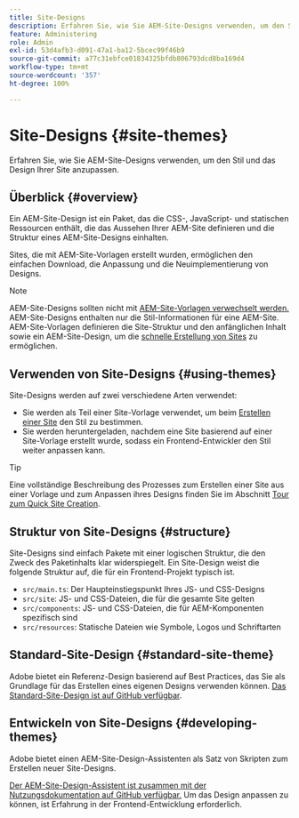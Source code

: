 ```yaml
---
title: Site-Designs
description: Erfahren Sie, wie Sie AEM-Site-Designs verwenden, um den Stil und das Design Ihrer Site anzupassen.
feature: Administering
role: Admin
exl-id: 53d4afb3-d091-47a1-ba12-5bcec99f46b9
source-git-commit: a77c31ebfce01834325bfdb806793dcd8ba169d4
workflow-type: tm+mt
source-wordcount: '357'
ht-degree: 100%

---
```


# Site-Designs {#site-themes}

Erfahren Sie, wie Sie AEM-Site-Designs verwenden, um den Stil und das Design Ihrer Site anzupassen.

## Überblick {#overview}

Ein AEM-Site-Design ist ein Paket, das die CSS-, JavaScript- und statischen Ressourcen enthält, die das Aussehen Ihrer AEM-Site definieren und die Struktur eines AEM-Site-Designs einhalten.

Sites, die mit AEM-Site-Vorlagen erstellt wurden, ermöglichen den einfachen Download, die Anpassung und die Neuimplementierung von Designs.

>[!NOTE]
>
>AEM-Site-Designs sollten nicht mit [AEM-Site-Vorlagen verwechselt werden.](site-templates.md) AEM-Site-Designs enthalten nur die Stil-Informationen für eine AEM-Site. AEM-Site-Vorlagen definieren die Site-Struktur und den anfänglichen Inhalt sowie ein AEM-Site-Design, um die [schnelle Erstellung von Sites](create-site.md) zu ermöglichen.

## Verwenden von Site-Designs {#using-themes}

Site-Designs werden auf zwei verschiedene Arten verwendet:

* Sie werden als Teil einer Site-Vorlage verwendet, um beim [Erstellen einer Site](create-site.md) den Stil zu bestimmen.
* Sie werden heruntergeladen, nachdem eine Site basierend auf einer Site-Vorlage erstellt wurde, sodass ein Frontend-Entwickler den Stil weiter anpassen kann.

>[!TIP]
>
>Eine vollständige Beschreibung des Prozesses zum Erstellen einer Site aus einer Vorlage und zum Anpassen ihres Designs finden Sie im Abschnitt [Tour zum Quick Site Creation](/help/journey-sites/quick-site/overview.md).

## Struktur von Site-Designs {#structure}

Site-Designs sind einfach Pakete mit einer logischen Struktur, die den Zweck des Paketinhalts klar widerspiegelt. Ein Site-Design weist die folgende Struktur auf, die für ein Frontend-Projekt typisch ist.

* `src/main.ts`: Der Haupteinstiegspunkt Ihres JS- und CSS-Designs
* `src/site`: JS- und CSS-Dateien, die für die gesamte Site gelten
* `src/components`: JS- und CSS-Dateien, die für AEM-Komponenten spezifisch sind
* `src/resources`: Statische Dateien wie Symbole, Logos und Schriftarten

## Standard-Site-Design {#standard-site-theme}

Adobe bietet ein Referenz-Design basierend auf Best Practices, das Sie als Grundlage für das Erstellen eines eigenen Designs verwenden können. [Das Standard-Site-Design ist auf GitHub verfügbar](https://github.com/adobe/aem-site-template-standard/tree/main/theme).

## Entwickeln von Site-Designs {#developing-themes}

Adobe bietet einen AEM-Site-Design-Assistenten als Satz von Skripten zum Erstellen neuer Site-Designs.

[Der AEM-Site-Design-Assistent ist zusammen mit der Nutzungsdokumentation auf GitHub verfügbar.](https://github.com/adobe/aem-site-theme-builder) Um das Design anpassen zu können, ist Erfahrung in der Frontend-Entwicklung erforderlich.
